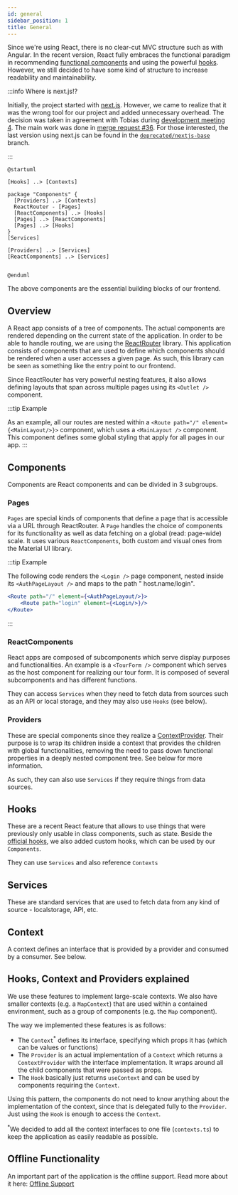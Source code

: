 ```yaml
---
id: general
sidebar_position: 1
title: General
---
```


Since we're using React, there is no clear-cut MVC structure such as with Angular. In the recent version, React fully
embraces the functional paradigm in
recommending [functional components](https://reactjs.org/docs/components-and-props.html#function-and-class-components)
and using the powerful [hooks](https://reactjs.org/docs/hooks-intro.html). However, we still decided to have some kind
of structure to increase readability and maintainability.

:::info Where is next.js!?

Initially, the project started with [next.js](https://nextjs.org/). However, we came to realize that it was the wrong
tool for our project and added unnecessary overhead. The decision was taken in agreement with Tobias
during [development meeting 4](/meeting-notes/development-meeting-4). The main work was done
in [merge request #36](https://github.com/gipfeli-io/gipfeli-frontend/pull/36). For those interested, the last version
using next.js can be found in the
[`deprecated/nextjs-base`](https://github.com/gipfeli-io/gipfeli-frontend/tree/deprecated/nextjs-base) branch.

:::

```plantuml Overall
@startuml

[Hooks] ..> [Contexts]

package "Components" {
  [Providers] ..> [Contexts]
  ReactRouter - [Pages]
  [ReactComponents] ..> [Hooks]
  [Pages] ..> [ReactComponents]
  [Pages] ..> [Hooks]
}
[Services]

[Providers] ..> [Services]
[ReactComponents] ..> [Services]


@enduml
```

The above components are the essential building blocks of our frontend.

## Overview

A React app consists of a tree of components. The actual components are rendered depending on the current state of the
application. In order to be able to handle routing, we are using the  [ReactRouter](https://reactrouter.com/) library.
This application consists of components that are used to define which components should be rendered when a user accesses
a given page. As such, this library can be seen as something like the entry point to our frontend.

Since ReactRouter has very powerful nesting features, it also allows defining layouts that span across multiple pages
using its `<Outlet />` component.

:::tip Example

As an example, all our routes are nested within a `<Route path="/" element={<MainLayout/>}>` component, which uses
a `<MainLayout />` component. This component defines some global styling that apply for all pages in our app.
:::

## Components

Components are React components and can be divided in 3 subgroups.

### Pages

`Pages` are special kinds of components that define a page that is accessible via a URL through ReactRouter. A `Page`
handles the choice of components for its functionality as well as data fetching on a global (read: page-wide) scale. It
uses various `ReactComponents`, both custom and visual ones from the Material UI library.

:::tip Example

The following code renders the `<Login />` page component, nested inside its `<AuthPageLayout />` and maps to the path "
host.name/login".

```jsx
<Route path="/" element={<AuthPageLayout/>}>
    <Route path="login" element={<Login/>}/>
</Route>
```

:::

### ReactComponents

React apps are composed of subcomponents which serve display purposes and functionalities. An example is
a `<TourForm />` component which serves as the host component for realizing our tour form. It is composed of several
subcomponents and has different functions.

They can access `Services` when they need to fetch data from sources such as an API or local storage, and they may also
use `Hooks` (see below).

### Providers

These are special components since they realize
a [ContextProvider](https://reactjs.org/docs/context.html#contextprovider). Their purpose is to wrap its children inside
a context that provides the children with global functionalities, removing the need to pass down functional properties
in a deeply nested component tree. See below for more information.

As such, they can also use `Services` if they require things from data sources.

## Hooks

These are a recent React feature that allows to use things that were previously only usable in class components, such as
state. Beside the [official hooks](https://reactjs.org/docs/hooks-reference.html), we also added custom hooks, which
can be used by our `Components`.

They can use `Services` and also reference `Contexts`

## Services

These are standard services that are used to fetch data from any kind of source - localstorage, API, etc.

## Context

A context defines an interface that is provided by a provider and consumed by a consumer. See below.

## Hooks, Context and Providers explained

We use these features to implement large-scale contexts. We also have smaller contexts (e.g. a `MapContext`) that are
used within a contained environment, such as a group of components (e.g. the `Map` component).

The way we implemented these features is as follows:

* The `Context`<sup>*</sup> defines its interface, specifying which props it has (which can be values or functions)
* The `Provider` is an actual implementation of a `Context` which returns a `ContextProvider` with the interface
  implementation. It wraps around all the child components that were passed as props.
* The `Hook` basically just returns `useContext` and can be used by components requiring the `Context`.

Using this pattern, the components do not need to know anything about the implementation of the context, since that is
delegated fully to the `Provider`. Just using the `Hook` is enough to access the `Context`.

<sup>*</sup>We decided to add all the context interfaces to one file (`contexts.ts`) to keep the application as easily readable as possible.

## Offline Functionality
An important part of the application is the offline support. Read more about it here: [Offline Support](offline-support) 
